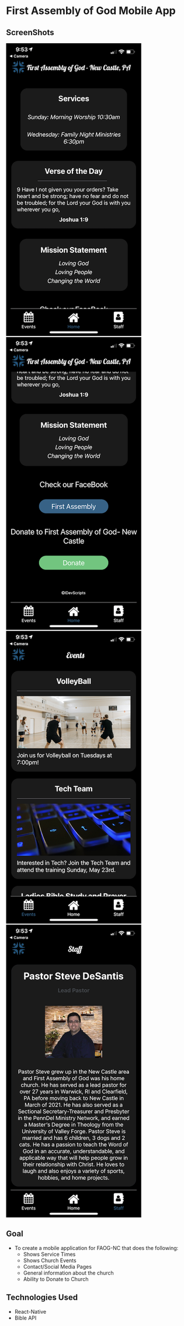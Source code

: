 # First Assembly of God Mobile App

## ScreenShots
![](https://github.com/idesantis91/First-Assembly-ReactNative-App/blob/main/img/Home1.PNG)
![](https://github.com/idesantis91/First-Assembly-ReactNative-App/blob/main/img/Home2.1.PNG)
![](https://github.com/idesantis91/First-Assembly-ReactNative-App/blob/main/img/Events2.PNG)
![](https://github.com/idesantis91/First-Assembly-ReactNative-App/blob/main/img/Staff1.PNG)

## Goal 
- To create a mobile application for FAOG-NC that does the following:
  - Shows Service Times
  - Shows Church Events
  - Contact/Social Media Pages
  - General information about the church
  - Ability to Donate to Church

## Technologies Used 
- React-Native
- Bible API

